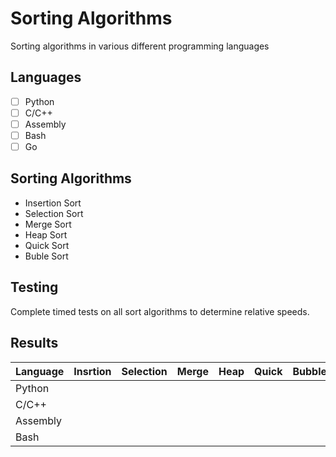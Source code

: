 # Sorting Algorithms

Sorting algorithms in various different programming languages

## Languages

- [ ] Python
- [ ] C/C++
- [ ] Assembly
- [ ] Bash
- [ ] Go

## Sorting Algorithms

- Insertion Sort
- Selection Sort
- Merge Sort
- Heap Sort
- Quick Sort
- Buble Sort

## Testing 

Complete timed tests on all sort algorithms to determine relative speeds.

## Results

| Language | Insrtion | Selection | Merge | Heap | Quick | Bubble |
| -------- | -------- | --------- | ----- | ---- | ----- | ------ |
| Python   |          |           |       |      |       |        | 
| C/C++    |          |           |       |      |       |        |
| Assembly |          |           |       |      |       |        |
| Bash     |          |           |       |      |       |        |
